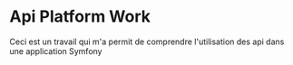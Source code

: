 # Api Platform Work
Ceci est un travail qui m'a permit de comprendre l'utilisation des api
dans une application Symfony
